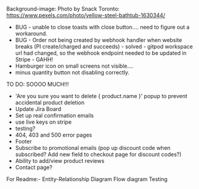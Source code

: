 Background-image:  Photo by Snack Toronto: https://www.pexels.com/photo/yellow-steel-bathtub-1630344/

* BUG - unable to close toasts with close button.... need to figure out a workaround.
* BUG - Order not being created by webhook handler when website breaks (PI create/charged and succeeds) - solved - gitpod workspace url had changed, so the webhook endpoint needed to be updated in Stripe - GAHH!
* Hamburger icon on small screens not visible....
* minus quantity button not disabling correctly.


TO DO:
SOOOO MUCH!!!

- 'Are you sure you want to delete { product.name }' popup to prevent accidental product deletion
- Update Jira Board
 - Set up real confirmation emails
 - use live keys on stripe
 - testing?
 - 404, 403 and 500 error pages
 - Footer
 - Subscribe to promotional emails (pop up discount code when subscribed? Add new field to checkout page for discount codes?)
 - Ability to add/view product reviews
 - Contact page?




For Readme:-
Entity-Relationship Diagram
Flow diagram
Testing


